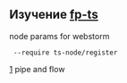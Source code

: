 ## Изучение  [fp-ts](https://github.com/gcanti/fp-ts) 

node params for webstorm
```
 --require ts-node/register 
```
[1](https://rlee.dev/practical-guide-to-fp-ts-part-1) pipe and flow

